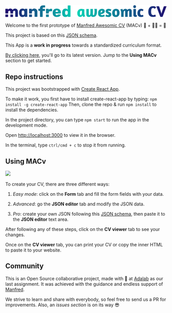 
<img src="https://github.com/Adalab/easley-s4-manfred/blob/dev/src/images/logo.svg" alt="Manfred Awesomic CV" width="700px">
<br/>

Welcome to the first prototype of [Manfred Awesomic CV](https://github.com/getmanfred/mac) (MACv) 📄 + 👩‍💻 = 🚀

This project is based on this [JSON schema](https://github.com/getmanfred/mac/blob/master/schema/schema.json). 

This App is a **work in progress** towards a standardized curriculum format. 

[By clicking here](https://beta.adalab.es/easley-s4-manfred/#/), you'll go to its latest version. Jump to the **Using MACv** section to get started.
<br/>

## Repo instructions

This project was bootstrapped with [Create React App](https://github.com/facebook/create-react-app). 

To make it work, you first have to install create-react-app by typing:
`npm install -g create-react-app`
Then, clone the repo & run `npm install` to install the dependencies.

In the project directory, you can type `npm start` to run the app in the development mode.<br>

Open [http://localhost:3000](http://localhost:3000) to view it in the browser.

In the terminal, type `ctrl/cmd + c` to stop it from running.
<br/>

## Using MACv

![](https://media1.tenor.com/images/2a8ce8d4128b7b6616fb825ede2b47ec/tenor.gif?itemid=11225469)

To create your CV, there are three different ways:

1. _Easy mode_: click on the **Form** tab and fill the form fields with your data. 

2. _Advanced_: go the **JSON editor** tab and modify the JSON data.

3. _Pro_: create your own JSON following this [JSON schema](https://github.com/getmanfred/mac/blob/master/schema/schema.json), then paste it to the **JSON editor** text area. 

After following any of these steps, click on the **CV viewer** tab to see your changes.

Once on the **CV viewer** tab, you can print your CV or copy the inner HTML to paste it to your website. 
<br/>

## Community

This is an Open Source collaborative project, made with :green_heart: at [Adalab](https://adalab.es/) as our last assignment. It was achieved with the guidance and endless support of [Manfred](https://www.getmanfred.com/).

We strive to learn and share with everybody, so feel free to send us a PR for improvements. Also, an *issues section* is on its way :sunglasses:
<br/>
